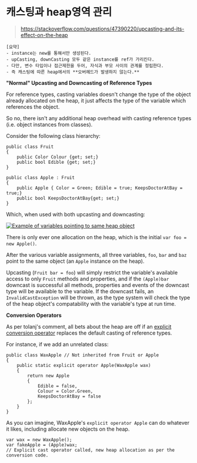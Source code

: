 # 캐스팅과 heap영역 관리
> https://stackoverflow.com/questions/47390220/upcasting-and-its-effect-on-the-heap

```
[요약]
- instance는 new를 통해서만 생성된다.
- upCasting, downCasting 모두 같은 instance를 ref가 가리킨다.
- 다만, 변수 타입이나 접근제한을 두어, 자식과 부모 사이의 관계를 정립한다.
- 즉 캐스팅에 따른 heap에서의 **오버헤드가 발생하지 않는다.**
```
**"Normal" Upcasting and Downcasting of Reference Types**

For reference types, casting variables doesn't change the type of the object already allocated on the heap, it just affects the type of the variable which references the object.

So no, there isn't any additional heap overhead with casting reference types (i.e. object instances from classes).

Consider the following class hierarchy:

    public class Fruit
    {
    	public Color Colour {get; set;}
    	public bool Edible {get; set;}
    }

    public class Apple : Fruit
    {
        public Apple { Color = Green; Edible = true; KeepsDoctorAtBay = true;}
    	public bool KeepsDoctorAtBay{get; set;}
    }

Which, when used with both upcasting and downcasting:

[![Example of variables pointing to same heap object][1]][1]

There is only ever one allocation on the heap, which is the initial `var foo = new Apple()`.

After the various variable assignments, all three variables, `foo`, `bar` and `baz` point to the same object (an `Apple` instance on the heap). 

Upcasting (`Fruit bar = foo`) will simply restrict the variable's available access to only `Fruit` methods and properties, and if the `(Apple)bar` downcast is successful all methods, properties and events of the downcast type will be available to the variable. If the downcast fails, an `InvalidCastException` will be thrown, as the type system will check the type of the heap object's compatability with the variable's type at run time.

**Conversion Operators**

As per tolanj's comment, all bets about the heap are off if an [explicit conversion operator](https://docs.microsoft.com/en-us/dotnet/csharp/programming-guide/statements-expressions-operators/using-conversion-operators) replaces the default casting of reference types.

For instance, if we add an unrelated class:

    public class WaxApple // Not inherited from Fruit or Apple
    {
    	public static explicit operator Apple(WaxApple wax)
    	{
    		return new Apple
    		{
    			Edible = false,
    			Colour = Color.Green,
    			KeepsDoctorAtBay = false
    		};
    	}
    }

As you can imagine, WaxApple's `explicit operator Apple` can do whatever it likes, including allocate new objects on the heap.

	var wax = new WaxApple();
	var fakeApple = (Apple)wax;
    // Explicit cast operator called, new heap allocation as per the conversion code. 


  [1]: https://i.stack.imgur.com/2TUS6.png